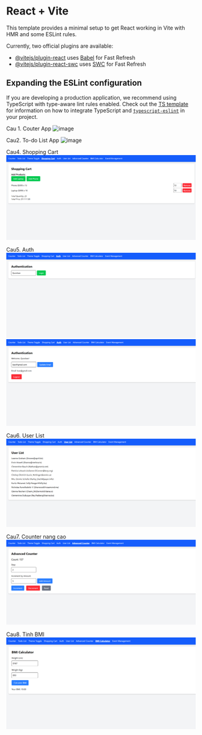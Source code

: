 # React + Vite

This template provides a minimal setup to get React working in Vite with HMR and some ESLint rules.

Currently, two official plugins are available:

- [@vitejs/plugin-react](https://github.com/vitejs/vite-plugin-react/blob/main/packages/plugin-react) uses [Babel](https://babeljs.io/) for Fast Refresh
- [@vitejs/plugin-react-swc](https://github.com/vitejs/vite-plugin-react/blob/main/packages/plugin-react-swc) uses [SWC](https://swc.rs/) for Fast Refresh

## Expanding the ESLint configuration

If you are developing a production application, we recommend using TypeScript with type-aware lint rules enabled. Check out the [TS template](https://github.com/vitejs/vite/tree/main/packages/create-vite/template-react-ts) for information on how to integrate TypeScript and [`typescript-eslint`](https://typescript-eslint.io) in your project.

Cau 1. Couter App
![image](https://github.com/user-attachments/assets/73967c47-8d17-421b-98b2-08daea2c566b)

Cau2. To-do List App
![image](https://github.com/user-attachments/assets/8c11fc24-5c88-422c-9c8c-ac70d422236a)

Cau4. Shopping Cart
![alt text](image.png)

Cau5. Auth
![alt text](image-1.png)
![alt text](image-2.png)

Cau6. User List
![alt text](image-3.png)

Cau7. Counter nang cao
![alt text](image-4.png)

Cau8. Tinh BMI
![alt text](image-5.png)
